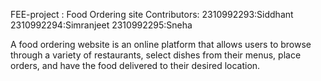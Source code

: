 FEE-project : Food Ordering site
Contributors:
2310992293:Siddhant
2310992294:Simranjeet 
2310992295:Sneha

A food ordering website is an online platform that allows users to browse through a variety of restaurants, select dishes from their menus, place orders, and have the food delivered to their desired location.
